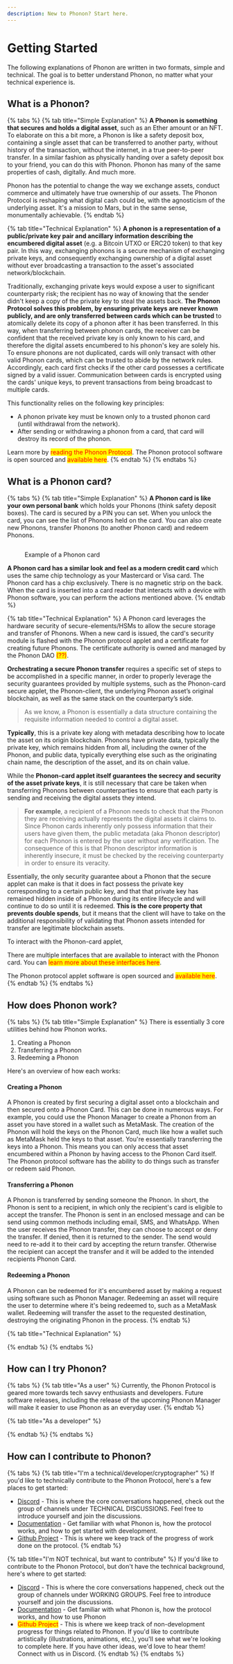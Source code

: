 ```yaml
---
description: New to Phonon? Start here.
---
```


# Getting Started

The following explanations of Phonon are written in two formats, simple and technical.  The goal is to better understand Phonon, no matter what your technical experience is.

## What is a Phonon?

{% tabs %}
{% tab title="Simple Explanation" %}
**A Phonon is something that secures and holds a digital asset**, such as an Ether amount or an NFT. To elaborate on this a bit more, a Phonon is like a safety deposit box, containing a single asset that can be transferred to another party, without history of the transaction, without the internet, in a true peer-to-peer transfer. In a similar fashion as physically handing over a safety deposit box to your friend, you can do this with Phonon.  Phonon has many of the same properties of cash, digitally.  And much more.

Phonon has the potential to change the way we exchange assets, conduct commerce and ultimately have true ownership of our assets. The Phonon Protocol is reshaping what digital cash could be, with the agnosticism of the underlying asset. It's a mission to Mars, but in the same sense, monumentally achievable.
{% endtab %}

{% tab title="Technical Explanation" %}
**A phonon is a representation of a public/private key pair and ancillary information describing the encumbered digital asset** (e.g. a Bitcoin UTXO or ERC20 token) to that key pair. In this way, exchanging phonons is a secure mechanism of exchanging private keys, and consequently exchanging ownership of a digital asset without ever broadcasting a transaction to the asset's associated network/blockchain.

Traditionally, exchanging private keys would expose a user to significant counterparty risk; the recipient has no way of knowing that the sender didn't keep a copy of the private key to steal the assets back. **The Phonon Protocol solves this problem, by ensuring private keys are never known publicly, and are only transferred between cards which can be trusted** to atomically delete its copy of a phonon after it has been transferred. In this way, when transferring between phonon cards, the receiver can be confident that the received private key is only known to his card, and therefore the digital assets encumbered to his phonon's key are solely his. To ensure phonons are not duplicated, cards will only transact with other valid Phonon cards, which can be trusted to abide by the network rules. Accordingly, each card first checks if the other card possesses a certificate signed by a valid issuer. Communication between cards is encrypted using the cards' unique keys, to prevent transactions from being broadcast to multiple cards.

This functionality relies on the following key principles:

* A phonon private key must be known only to a trusted phonon card (until withdrawal from the network).
* After sending or withdrawing a phonon from a card, that card will destroy its record of the phonon.

Learn more by <mark style="color:red;">reading the Phonon Protocol</mark>. The Phonon protocol software is open sourced and <mark style="color:red;">available here</mark>.
{% endtab %}
{% endtabs %}

## What is a Phonon card?

{% tabs %}
{% tab title="Simple Explanation" %}
**A Phonon card is like your own personal bank** which holds your Phonons (think safety deposit boxes).  The card is secured by a PIN you can set. When you unlock the card, you can see the list of Phonons held on the card.  You can also create new Phonons, transfer Phonons (to another Phonon card) and redeem Phonons.

<figure><img src=".gitbook/assets/phonon-card-small.png" alt=""><figcaption><p>Example of a Phonon card</p></figcaption></figure>

**A Phonon card has a similar look and feel as a modern credit card** which uses the same chip technology as your Mastercard or Visa card.  The Phonon card has a chip exclusively. There is no magnetic strip on the back.  When the card is inserted into a card reader that interacts with a device with Phonon software, you can perform the actions mentioned above.
{% endtab %}

{% tab title="Technical Explanation" %}
A Phonon card leverages the hardware security of secure-elements/HSMs to allow the secure storage and transfer of Phonons. When a new card is issued, the card's security module is flashed with the  Phonon protocol applet and a certificate for creating future Phonons.  The certificate authority is owned and managed by the Phonon DAO <mark style="color:red;">(??)</mark>.&#x20;

**Orchestrating a secure Phonon transfer** requires a specific set of steps to be accomplished in a specific manner, in order to properly leverage the security guarantees provided by multiple systems, such as the Phonon-card secure applet, the Phonon-client, the underlying Phonon asset’s original blockchain, as well as the same stack on the counterparty’s side.

> As we know, a Phonon is essentially a data structure containing the requisite information needed to control a digital asset.

**Typically**, this is a private key along with metadata describing how to locate the asset on its origin blockchain. Phonons have private data, typically the private key, which remains hidden from all, including the owner of the Phonon, and public data, typically everything else such as the originating chain name, the description of the asset, and its on chain value.

While the **Phonon-card applet itself guarantees the secrecy and security of the asset private keys**, it is still necessary that care be taken when transferring Phonons between counterparties to ensure that each party is sending and receiving the digital assets they intend.&#x20;

> **For example**, a recipient of a Phonon needs to check that the Phonon they are receiving actually represents the digital assets it claims to. Since Phonon cards inherently only possess information that their users have given them, the public metadata (aka Phonon descriptor) for each Phonon is entered by the user without any verification. The consequence of this is that Phonon descriptor information is inherently insecure, it must be checked by the receiving counterparty in order to ensure its veracity.

Essentially, the only security guarantee about a Phonon that the secure applet can make is that it does in fact possess the private key corresponding to a certain public key, and that that private key has remained hidden inside of a Phonon during its entire lifecycle and will continue to do so until it is redeemed. **This is the core property that prevents double spends**, but it means that the client will have to take on the additional responsibility of validating that Phonon assets intended for transfer are legitimate blockchain assets.

To interact with the Phonon-card applet,&#x20;

There are multiple interfaces that are available to interact with the Phonon card.  You can <mark style="color:red;">learn more about these interfaces here</mark>.

The Phonon protocol applet software is open sourced and <mark style="color:red;">available here</mark>.
{% endtab %}
{% endtabs %}

## How does Phonon work?

{% tabs %}
{% tab title="Simple Explanation" %}
There is essentially 3 core utilities behind how Phonon works.

1. Creating a Phonon
2. Transferring a Phonon
3. Redeeming a Phonon

Here's an overview of how each works:

#### Creating a Phonon

A Phonon is created by first securing a digital asset onto a blockchain and then secured onto a Phonon Card. This can be done in numerous ways. For example, you could use the Phonon Manager to create a Phonon from an asset you have stored in a wallet such as MetaMask. The creation of the Phonon will hold the keys on the Phonon Card, much like how a wallet such as MetaMask held the keys to that asset. You're essentially transferring the keys into a Phonon. This means you can only access that asset encumbered within a Phonon by having access to the Phonon Card itself. The Phonon protocol software has the ability to do things such as transfer or redeem said Phonon.

&#x20;&#x20;

#### Transferring a Phonon

A Phonon is transferred by sending someone the Phonon. In short, the Phonon is sent to a recipient, in which only the recipient's card is eligible to accept the transfer.  The Phonon is sent in an enclosed message and can be send using common methods including email, SMS, and WhatsApp.  When the user receives the Phonon transfer, they can choose to accept or deny the transfer. If denied, then it is returned to the sender. The send would need to re-add it to their card by accepting the return transfer.  Otherwise the recipient can accept the transfer and it will be added to the intended recipients Phonon Card.



#### Redeeming a Phonon

A Phonon can be redeemed for it's encumbered asset by making a request using software such as Phonon Manager. Redeeming an asset will require the user to determine where it's being redeemed to, such as a MetaMask wallet. Redeeming will transfer the asset to the requested destination, destroying the originating Phonon in the process.
{% endtab %}

{% tab title="Technical Explanation" %}

{% endtab %}
{% endtabs %}

## How can I try Phonon?

{% tabs %}
{% tab title="As a user" %}
Currently, the Phonon Protocol is geared more towards tech savvy enthusiasts and developers. Future software releases, including the release of the upcoming Phonon Manager will make it easier to use Phonon as an everyday user.
{% endtab %}

{% tab title="As a developer" %}

{% endtab %}
{% endtabs %}

## How can I contribute to Phonon?

{% tabs %}
{% tab title="I'm a technical/developer/cryptographer" %}
If you'd like to technically contribute to the Phonon Protocol, here's a few places to get started:

* [Discord](https://discord.gg/NkcSBGfG) - This is where the core conversations happened, check out the group of channels under TECHNICAL DISCUSSIONS. Feel free to introduce yourself and join the discussions.
* [Documentation](the-phonon-protocol/) - Get familiar with what Phonon is, how the protocol works, and how to get started with development.
* [Github Project](https://github.com/orgs/GridPlus/projects/18) - This is where we keep track of the progress of work done on the protocol.
{% endtab %}

{% tab title="I'm NOT technical, but want to contribute" %}
If you'd like to  contribute to the Phonon Protocol, but don't have the technical background, here's where to get started:

* [Discord](https://discord.gg/NkcSBGfG) - This is where the core conversations happened, check out the group of channels under WORKING GROUPS. Feel free to introduce yourself and join the discussions.
* [Documentation](the-phonon-protocol/) - Get familiar with what Phonon is, how the protocol works, and how to use Phonon
* <mark style="color:red;">Github Project</mark> - This is where we keep track of non-development progress for things related to Phonon. If you'd like to contribute artistically (illustrations, animations, etc.), you'll see what we're looking to complete here.  If you have other ideas, we'd love to hear them! Connect with us in Discord.
{% endtab %}
{% endtabs %}

